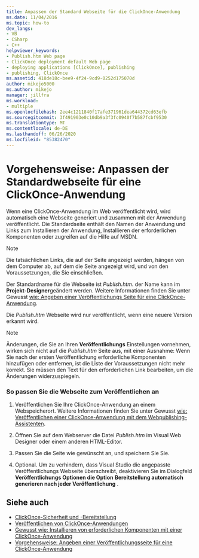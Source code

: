 ```yaml
---
title: Anpassen der Standard Webseite für die ClickOnce-Anwendung
ms.date: 11/04/2016
ms.topic: how-to
dev_langs:
- VB
- CSharp
- C++
helpviewer_keywords:
- Publish.htm Web page
- ClickOnce deployment default Web page
- deploying applications [ClickOnce], publishing
- publishing, ClickOnce
ms.assetid: 418de18c-bee9-4f24-9cd9-0252d175070d
author: mikejo5000
ms.author: mikejo
manager: jillfra
ms.workload:
- multiple
ms.openlocfilehash: 2ee4c1211840f17afe371961dea644372cd63efb
ms.sourcegitcommit: 3f491903e0c10db9a3f3fc0940f7b587fcbf9530
ms.translationtype: MT
ms.contentlocale: de-DE
ms.lasthandoff: 06/26/2020
ms.locfileid: "85382470"
---
```

# <a name="how-to-customize-the-default-web-page-for-a-clickonce-application"></a>Vorgehensweise: Anpassen der Standardwebseite für eine ClickOnce-Anwendung
Wenn eine ClickOnce-Anwendung im Web veröffentlicht wird, wird automatisch eine Webseite generiert und zusammen mit der Anwendung veröffentlicht. Die Standardseite enthält den Namen der Anwendung und Links zum Installieren der Anwendung, Installieren der erforderlichen Komponenten oder zugreifen auf die Hilfe auf MSDN.

> [!NOTE]
> Die tatsächlichen Links, die auf der Seite angezeigt werden, hängen von dem Computer ab, auf dem die Seite angezeigt wird, und von den Voraussetzungen, die Sie einschließen.

 Der Standardname für die Webseite ist *Publish.htm*. der Name kann im **Projekt-Designer**geändert werden. Weitere Informationen finden Sie unter Gewusst [wie: Angeben einer Veröffentlichungs Seite für eine ClickOnce-Anwendung](../deployment/how-to-specify-a-publish-page-for-a-clickonce-application.md).

 Die *Publish.htm* Webseite wird nur veröffentlicht, wenn eine neuere Version erkannt wird.

> [!NOTE]
> Änderungen, die Sie an Ihren **Veröffentlichungs** Einstellungen vornehmen, wirken sich nicht auf die *Publish.htm* Seite aus, mit einer Ausnahme: Wenn Sie nach der ersten Veröffentlichung erforderliche Komponenten hinzufügen oder entfernen, ist die Liste der Voraussetzungen nicht mehr korrekt. Sie müssen den Text für den erforderlichen Link bearbeiten, um die Änderungen widerzuspiegeln.

### <a name="to-customize-the-publish-web-page"></a>So passen Sie die Webseite zum Veröffentlichen an

1. Veröffentlichen Sie Ihre ClickOnce-Anwendung an einem Webspeicherort. Weitere Informationen finden Sie unter Gewusst [wie: Veröffentlichen einer ClickOnce-Anwendung mit dem Webpublishing-Assistenten](../deployment/how-to-publish-a-clickonce-application-using-the-publish-wizard.md).

2. Öffnen Sie auf dem Webserver die Datei *Publish.htm* im Visual Web Designer oder einem anderen HTML-Editor.

3. Passen Sie die Seite wie gewünscht an, und speichern Sie Sie.

4. Optional. Um zu verhindern, dass Visual Studio die angepasste Veröffentlichungs Webseite überschreibt, deaktivieren Sie im Dialogfeld **Veröffentlichungs Optionen die Option** **Bereitstellung automatisch generieren nach jeder Veröffentlichung** .

## <a name="see-also"></a>Siehe auch
- [ClickOnce-Sicherheit und -Bereitstellung](../deployment/clickonce-security-and-deployment.md)
- [Veröffentlichen von ClickOnce-Anwendungen](../deployment/publishing-clickonce-applications.md)
- [Gewusst wie: Installieren von erforderlichen Komponenten mit einer ClickOnce-Anwendung](../deployment/how-to-install-prerequisites-with-a-clickonce-application.md)
- [Vorgehensweise: Angeben einer Veröffentlichungsseite für eine ClickOnce-Anwendung](../deployment/how-to-specify-a-publish-page-for-a-clickonce-application.md)